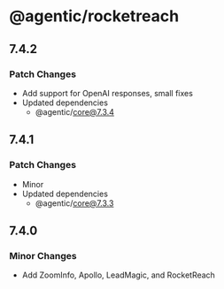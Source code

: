 # @agentic/rocketreach

## 7.4.2

### Patch Changes

- Add support for OpenAI responses, small fixes
- Updated dependencies
  - @agentic/core@7.3.4

## 7.4.1

### Patch Changes

- Minor
- Updated dependencies
  - @agentic/core@7.3.3

## 7.4.0

### Minor Changes

- Add ZoomInfo, Apollo, LeadMagic, and RocketReach
